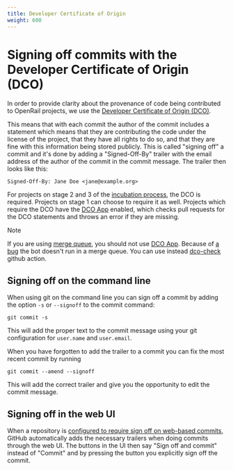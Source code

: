```yaml
---
title: Developer Certificate of Origin
weight: 600
---
```

# Signing off commits with the Developer Certificate of Origin (DCO)

In order to provide clarity about the provenance of code being contributed to OpenRail projects, we use the [Developer Certificate of Origin (DCO)](https://developercertificate.org/).

This means that with each commit the author of the commit includes a statement which means that they are contributing the code under the license of the project, that they have all rights to do so, and that they are fine with this information being stored publicly. This is called "signing off" a commit and it's done by adding a "Signed-Off-By" trailer with the email address of the author of the commit in the commit message. The trailer then looks like this:

    Signed-Off-By: Jane Doe <jane@example.org>

For projects on stage 2 and 3 of the [incubation process](https://github.com/OpenRailAssociation/technical-committee/blob/main/incubation-process.md), the DCO is required. Projects on stage 1 can choose to require it as well. Projects which require the DCO have the [DCO App](https://github.com/apps/dco) enabled, which checks pull requests for the DCO statements and throws an error if they are missing.

> [!NOTE]
> If you are using [merge queue](https://docs.github.com/en/repositories/configuring-branches-and-merges-in-your-repository/configuring-pull-request-merges/managing-a-merge-queue#about-merge-queues), you should not use [DCO App](https://github.com/apps/dco). Because of [a bug](https://github.com/dcoapp/app/issues/199) the bot doesn't run in a merge queue.
> You can use instead [dco-check](https://github.com/christophebedard/dco-check) github action.

## Signing off on the command line

When using git on the command line you can sign off a commit by adding the option `-s` or `--signoff` to the commit command:

    git commit -s

This will add the proper text to the commit message using your git configuration for `user.name` and `user.email`.

When you have forgotten to add the trailer to a commit you can fix the most recent commit by running

    git commit --amend --signoff

This will add the correct trailer and give you the opportunity to edit the commit message.

## Signing off in the web UI

When a repository is [configured to require sign off on web-based commits](https://github.blog/changelog/2022-06-08-admins-can-require-sign-off-on-web-based-commits/), GitHub automatically adds the necessary trailers when doing commits through the web UI. The buttons in the UI then say "Sign off and commit" instead of "Commit" and by pressing the button you explicitly sign off the commit.
